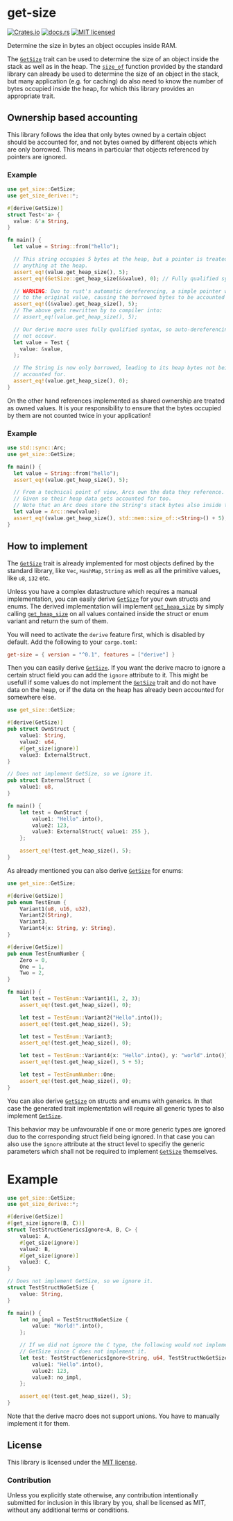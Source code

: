 # get-size

[![Crates.io](https://img.shields.io/crates/v/get-size)](https://crates.io/crates/get-size)
[![docs.rs](https://img.shields.io/docsrs/get-size)](https://docs.rs/get-size)
[![MIT licensed](https://img.shields.io/badge/license-MIT-blue.svg)](https://github.com/DKerp/get-size/blob/main/LICENSE)

Determine the size in bytes an object occupies inside RAM.

The [`GetSize`] trait can be used to determine the size of an object inside the stack as well as in the heap. The [`size_of`](https://doc.rust-lang.org/std/mem/fn.size_of.html) function provided by the standard library can already be used to determine the size of an object in the stack, but many application (e.g. for caching) do also need to know the number of bytes occupied inside the heap, for which this library provides an appropriate trait.

## Ownership based accounting

This library follows the idea that only bytes owned by a certain object should be accounted for, and not bytes owned by different objects which are only borrowed. This means in particular that objects referenced by pointers are ignored.

### Example

```rust
use get_size::GetSize;
use get_size_derive::*;

#[derive(GetSize)]
struct Test<'a> {
  value: &'a String,
}

fn main() {
  let value = String::from("hello");

  // This string occupies 5 bytes at the heap, but a pointer is treated as not occupying
  // anything at the heap.
  assert_eq!(value.get_heap_size(), 5);
  assert_eq!(GetSize::get_heap_size(&&value), 0); // Fully qualified syntax

  // WARNING: Duo to rust's automatic dereferencing, a simple pointer will be dereferenced
  // to the original value, causing the borrowed bytes to be accounted for too.
  assert_eq!((&value).get_heap_size(), 5);
  // The above gets rewritten by to compiler into:
  // assert_eq!(value.get_heap_size(), 5);

  // Our derive macro uses fully qualified syntax, so auto-dereferencing does
  // not occour.
  let value = Test {
    value: &value,
  };

  // The String is now only borrowed, leading to its heap bytes not being
  // accounted for.
  assert_eq!(value.get_heap_size(), 0);
}
```

On the other hand references implemented as shared ownership are treated as owned values. It is your responsibility to ensure that the bytes occupied by them are not counted twice in your application!

### Example

```rust
use std::sync::Arc;
use get_size::GetSize;

fn main() {
  let value = String::from("hello");
  assert_eq!(value.get_heap_size(), 5);

  // From a technical point of view, Arcs own the data they reference.
  // Given so their heap data gets accounted for too.
  // Note that an Arc does store the String's stack bytes also inside the heap.
  let value = Arc::new(value);
  assert_eq!(value.get_heap_size(), std::mem::size_of::<String>() + 5);
}
```

## How to implement

The [`GetSize`] trait is already implemented for most objects defined by the standard library, like `Vec`, `HashMap`, `String` as well as all the primitive values, like `u8`, `i32` etc.

Unless you have a complex datastructure which requires a manual implementation, you can easily derive [`GetSize`] for your own structs and enums. The derived implementation will implement [`get_heap_size`] by simply calling [`get_heap_size`] on all values contained inside the struct or enum variant and return the sum of them.

You will need to activate the `derive` feature first, which is disabled by default. Add the following to your `cargo.toml`:

```toml
get-size = { version = "^0.1", features = ["derive"] }
```

Then you can easily derive [`GetSize`]. If you want the derive macro to ignore a certain struct field you can add the `ignore` attribute to it. This might be usefull if some values do not implement the [`GetSize`] trait and do not have data on the heap, or if the data on the heap has already been accounted for somewhere else.

```rust
use get_size::GetSize;

#[derive(GetSize)]
pub struct OwnStruct {
    value1: String,
    value2: u64,
    #[get_size(ignore)]
    value3: ExternalStruct,
}

// Does not implement GetSize, so we ignore it.
pub struct ExternalStruct {
    value1: u8,
}

fn main() {
    let test = OwnStruct {
        value1: "Hello".into(),
        value2: 123,
        value3: ExternalStruct{ value1: 255 },
    };

    assert_eq!(test.get_heap_size(), 5);
}
```

As already mentioned you can also derive [`GetSize`] for enums:

```rust
use get_size::GetSize;

#[derive(GetSize)]
pub enum TestEnum {
    Variant1(u8, u16, u32),
    Variant2(String),
    Variant3,
    Variant4{x: String, y: String},
}

#[derive(GetSize)]
pub enum TestEnumNumber {
    Zero = 0,
    One = 1,
    Two = 2,
}

fn main() {
    let test = TestEnum::Variant1(1, 2, 3);
    assert_eq!(test.get_heap_size(), 0);

    let test = TestEnum::Variant2("Hello".into());
    assert_eq!(test.get_heap_size(), 5);

    let test = TestEnum::Variant3;
    assert_eq!(test.get_heap_size(), 0);

    let test = TestEnum::Variant4{x: "Hello".into(), y: "world".into()};
    assert_eq!(test.get_heap_size(), 5 + 5);

    let test = TestEnumNumber::One;
    assert_eq!(test.get_heap_size(), 0);
}
```

You can also derive [`GetSize`] on structs and enums with generics. In that case the generated trait implementation will require all generic types to also implement [`GetSize`].

This behavior may be unfavourable if one or more generic types are ignored duo to the corresponding struct field being ignored. In that case you can also use the `ignore` attribute at the struct level to specifiy the generic parameters which shall not be required to implement [`GetSize`] themselves.

# Example

```rust
use get_size::GetSize;
use get_size_derive::*;

#[derive(GetSize)]
#[get_size(ignore(B, C))]
struct TestStructGenericsIgnore<A, B, C> {
    value1: A,
    #[get_size(ignore)]
    value2: B,
    #[get_size(ignore)]
    value3: C,
}

// Does not implement GetSize, so we ignore it.
struct TestStructNoGetSize {
    value: String,
}

fn main() {
    let no_impl = TestStructNoGetSize {
        value: "World!".into(),
    };

    // If we did not ignore the C type, the following would not implement
    // GetSize since C does not implement it.
    let test: TestStructGenericsIgnore<String, u64, TestStructNoGetSize> = TestStructGenericsIgnore {
        value1: "Hello".into(),
        value2: 123,
        value3: no_impl,
    };

    assert_eq!(test.get_heap_size(), 5);
}
```

Note that the derive macro does not support unions. You have to manually implement it for them.

## License

This library is licensed under the [MIT license](http://opensource.org/licenses/MIT).

### Contribution

Unless you explicitly state otherwise, any contribution intentionally submitted for inclusion in this library by you, shall be licensed as MIT, without any additional terms or conditions.

[`GetSize`]: https://docs.rs/get-size/latest/get_size/trait.GetSize.html
[`get_heap_size`]: https://docs.rs/get-size/latest/get_size/trait.GetSize.html#method.get_heap_size
